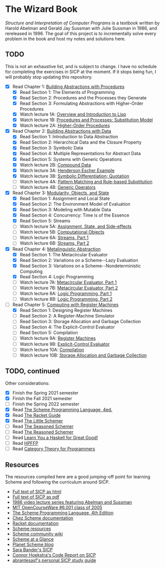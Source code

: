 # The Wizard Book

*Structure and Interpretation of Computer Programs* is a textbook written by
Harold Abelman and Gerald Jay Sussman with Julie Sussman in 1986, and
rereleased in 1996. The goal of this project is to incrementally solve every
problem in the book and host my notes and solutions here.

## TODO

This is not an exhaustive list, and is subject to change. I have no schedule
for completing the exercises in SICP at the moment. If it stops being fun, I
will probably stop updating this repository.

* [x] Read Chapter 1: [Building Abstractions with Procedures](https://mitpress.mit.edu/sites/default/files/sicp/full-text/book/book-Z-H-9.html#%_chap_1)
  * [x] Read Section 1: The Elements of Programming
  * [x] Read Section 2: Procedures and the Processes they Generate
  * [x] Read Section 3: Formulating Abstractions with Higher-Order Procedures
  * [x] Watch lecture 1A: [Overview and Introduction to Lisp](https://www.youtube.com/watch?v=-J_xL4IGhJA)
  * [x] Watch lecture 1B: [Procedures and Processes; Substitution Model](https://www.youtube.com/watch?v=V_7mmwpgJHU)
  * [x] Watch lecture 2A: [Higher-Order Procedures](https://www.youtube.com/watch?v=eJeMOEiHv8c)

* [x] Read Chapter 2: [Building Abstractions with Data](https://mitpress.mit.edu/sites/default/files/sicp/full-text/book/book-Z-H-13.html#%_chap_2)
  * [x] Read Section 1: Introduction to Data Abstraction
  * [x] Read Section 2: Hierarchical Data and the Closure Property
  * [x] Read Section 3: Symbolic Data
  * [x] Read Section 4: Multiple Representations for Abstract Data
  * [x] Read Section 5: Systems with Generic Operations
  * [x] Watch lecture 2B: [Compound Data](https://www.youtube.com/watch?v=DrFkf-T-6Co)
  * [x] Watch lecture 3A: [Henderson Escher Example](https://youtu.be/PEwZL3H2oKg)
  * [x] Watch lecture 3B: [Symbolic Differentiation; Quotation](https://www.youtube.com/watch?v=bV87UzKMRtE)
  * [ ] Watch lecture 4A: [Pattern Matching and Rule-based Substitution](https://www.youtube.com/watch?v=_fXQ1SwKjDg)
  * [ ] Watch lecture 4B: [Generic Operators](https://www.youtube.com/watch?v=OscT4N2qq7o)

* [x] Read Chapter 3: [Modularity, Objects, and State](https://mitpress.mit.edu/sites/default/files/sicp/full-text/book/book-Z-H-19.html#%_chap_3)
  * [x] Read Section 1: Assignment and Local State
  * [x] Read Section 2: The Environment Model of Evaluation
  * [x] Read Section 3: Modeling with Mutable Data
  * [x] Read Section 4: Concurrency: Time is of the Essence
  * [x] Read Section 5: Streams
  * [ ] Watch lecture 5A: [Assignment, State, and Side-effects](https://www.youtube.com/watch?v=dO1aqPBJCPg)
  * [ ] Watch lecture 5B: [Computational Objects](https://www.youtube.com/watch?v=yedzRWhi-9E)
  * [ ] Watch lecture 6A: [Streams, Part 1](https://www.youtube.com/watch?v=JkGKLILLy0I)
  * [ ] Watch lecture 6B: [Streams, Part 2](https://www.youtube.com/watch?v=qp05AtXbOP0)

* [x] Read Chapter 4: [Metalinguistic Abstraction](https://mitpress.mit.edu/sites/default/files/sicp/full-text/book/book-Z-H-25.html#%_chap_4)
  * [x] Read Section 1: The Metacircular Evaluator
  * [x] Read Section 2: Variations on a Scheme--Lazy Evaluation
  * [x] Read Section 3: Variations on a Scheme--Nondeterministic Computing
  * [x] Read Section 4: Logic Programming
  * [ ] Watch lecture 7A: [Metacircular Evaluator, Part 1](https://www.youtube.com/watch?v=aAlR3cezPJg)
  * [ ] Watch lecture 7B: [Metacircular Evaluator, Part 2](https://www.youtube.com/watch?v=QVEOq5k6Xi0)
  * [ ] Watch lecture 8A: [Logic Programming, Part 1](https://www.youtube.com/watch?v=rCqMiPk1BJE)
  * [ ] Watch lecture 8B: [Logic Programming, Part 2](https://www.youtube.com/watch?v=GReBwkGFZcs)

* [ ] Read Chapter 5: [Computing with Register Machines](https://mitpress.mit.edu/sites/default/files/sicp/full-text/book/book-Z-H-30.html#%_chap_5)
  * [x] Read Section 1: Designing Register Machines
  * [ ] Read Section 2: A Register-Machine Simulator
  * [ ] Read Section 3: Storage Allocation and Garbage Collection
  * [ ] Read Section 4: The Explicit-Control Evaluator
  * [ ] Read Section 5: Compilation
  * [ ] Watch lecture 9A: [Register Machines](https://www.youtube.com/watch?v=cIc8ZBMcqAc)
  * [ ] Watch lecture 9B: [Explicit-Control Evaluator](https://www.youtube.com/watch?v=Z8-qWEEwTCk)
  * [ ] Watch lecture 10A: [Compilation](https://www.youtube.com/watch?v=TqO6V3qR9Ws)
  * [ ] Watch lecture 10B: [Storage Allocation and Garbage Collection](https://www.youtube.com/watch?v=AbK4bZhUk48)

## TODO, continued

Other considerations:

* [x] Finish the Spring 2021 semester
* [x] Finish the Fall 2021 semester
* [ ] Finish the Spring 2022 semester
* [x] Read [The Scheme Programming Language, 4ed.](https://www.scheme.com/tspl4/)
* [x] Read [The Racket Guide](https://docs.racket-lang.org/guide/index.html)
* [x] Read [The Little Schemer](https://mitpress.mit.edu/books/little-schemer-fourth-edition)
* [ ] Read [The Seasoned Schemer](https://mitpress.mit.edu/books/seasoned-schemer-second-edition)
* [ ] Read [The Reasoned Schemer](https://mitpress.mit.edu/books/reasoned-schemer)
* [ ] Read [Learn You a Haskell for Great Good!](http://learnyouahaskell.com/)
* [ ] Read [HPFFP](https://haskellbook.com/)
* [ ] Read [Category Theory for Programmers](https://github.com/hmemcpy/milewski-ctfp-pdf)

## Resources

The resources compiled here are a good jumping-off point for learning Scheme and following the curriculum around SICP.

* [Full text of SICP as html](https://mitpress.mit.edu/sites/default/files/sicp/full-text/book/book.html)
* [Full text of SICP as pdf](https://web.mit.edu/alexmv/6.037/sicp.pdf)
* [1986 video lecture series featuring Abelman and Sussman](https://www.youtube.com/watch?v=-J_xL4IGhJA&list=PLE18841CABEA24090)
* [MIT OpenCourseWare #6.001 class of 2005](https://ocw.mit.edu/courses/electrical-engineering-and-computer-science/6-001-structure-and-interpretation-of-computer-programs-spring-2005/)
* [The Scheme Programming Language, 4th Edition](https://www.scheme.com/tspl4/)
* [Chez Scheme documentation](https://cisco.github.io/ChezScheme/#docs)
* [Racket documentation](https://docs.racket-lang.org/)
* [Scheme resources](https://schemers.org/)
* [Scheme community wiki](http://community.schemewiki.org/?sicp)
* [Scheme at a Glance](http://www.troubleshooters.com/codecorn/scheme_guile/hello.htm)
* [Planet Scheme blog](https://planet.scheme.org/)
* [Sara Bander's SICP](https://sarabander.github.io/sicp/html/index.xhtml)
* [Connor Hoekstra's Code Report on SICP](https://www.youtube.com/watch?v=oA-FdE3KV88&list=PLVFrD1dmDdvdvWFK8brOVNL7bKHpE-9w0)
* [abrantesasf's personal SICP study guide](https://github.com/abrantesasf/sicp-abrantes-study-guide)

